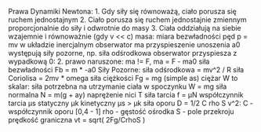 Prawa Dynamiki Newtona:
    1. Gdy siły się równoważą, ciało porusza się ruchem jednostajnym
    2. Ciało porusza się ruchem jednostajnie zmiennym proporcjonalnie do siły i odwrotnie do masy
    3. Ciała oddziałują na siebie wzajemnie i równoważnie (gdy v << c)
masa: miara bezwładności
pęd p = mv
w układzie inercjalnym obserwator ma przyspieszenie unoszenia a0
    występują siły pozorne, np. siła odśrodkowa
    obserwator przyspiesza z wypadkową 0: 2. prawo naruszone: ma != F, ma = F - ma0
siła bezwładności Fb = m * -a0
Siły Pozorne:
    siła odśrodkowa = mv^2 / R
    siła Coriolisa = 2mv * omega
siła ciężkości Fg = mg (simple as)
ciężar W to skalar: siła potrzebna na utrzymanie ciała w spoczynku W = mg
siła normalna N = m(g + ay)
naprężenie nici T
siła tarcia f = µN
współczynnik tarcia µs statyczny µk kinetyczny
    µs > µk
siła oporu D = 1/2 C rho S v^2:
    C - współczynnik oporu \[0,4 - 1]
    rho - gęstość ośrodka
    S - pole przekroju
prędkość graniczna vt = sqrt( 2Fg/CrhoS )